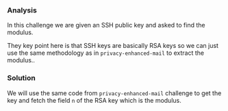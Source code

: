 ### Analysis
In this challenge we are given an SSH public key and asked to find the modulus.

They key point here is that SSH keys are basically RSA keys so we can just use the same methodology as in `privacy-enhanced-mail` to extract the modulus..

### Solution

We will use the same code from `privacy-enhanced-mail` challenge to get the key and fetch the field `n` of the RSA key which is the modulus.